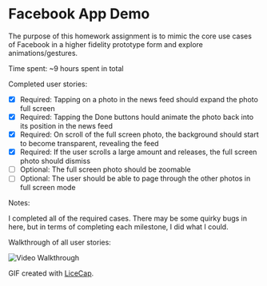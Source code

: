 # Facebook App Demo

The purpose of this homework assignment is to mimic the core use cases of Facebook in a higher fidelity prototype form and explore animations/gestures.

Time spent: ~9 hours spent in total

Completed user stories:

 * [x] Required: Tapping on a photo in the news feed should expand the photo full screen
 * [x] Required: Tapping the Done buttons hould animate the photo back into its position in the news feed
 * [x] Required: On scroll of the full screen photo, the background should start to become transparent, revealing the feed
 * [x] Required: If the user scrolls a large amount and releases, the full screen photo should dismiss
 * [ ] Optional: The full screen photo should be zoomable
 * [ ] Optional: The user should be able to page through the other photos in full screen mode

Notes:

I completed all of the required cases.  There may be some quirky bugs in here, but in terms of completing each milestone, I did what I could.

Walkthrough of all user stories:

![Video Walkthrough](Project_4.gif)

GIF created with [LiceCap](http://www.cockos.com/licecap/).

